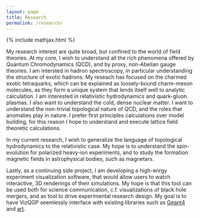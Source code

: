 ```yaml
---
layout: page
title: Research
permalink: /research/
---
```

{% include mathjax.html %}

My research interest are quite broad, but confined to the world of field theories.
At my core, I wish to understand all the rich phenomena offered by Quantum
Chromodynamics (QCD), and by proxy, non-Abelian gauge theories.
I am intersted in hadron spectroscopy, in particular understanding the structure of
exotic hadrons. 
My reseach has focused on the charmed exotic tetraquarks, which can be explained as
loosely-bound charm-meson molecules, as they form a unique system that lends itself
well to analytic calculation.
I am interested in relativistic hydrodynamics and quark-gluon plasmas.
I also want to understand the cold, dense nuclear matter.
I want to understand the non-trivial topological nature of QCD, and the roles
that anomalies play in nature.
I prefer first principles calculations over model building, for this reason I hope
to understand and execute lattice field theoretic calculations.

In my current research, I wish to generalize the language of topological
hydrodynamics to the relativistic case.
My hope is to understand the spin-evolution for polarized heavy-ion experiments,
and to study the formation magnetic fields in astrophysical bodies, such as
magnetars.

Lastly, as a continuing side project, I am developing a high-enrgy experiment
visualization software, that would allow users to watch interactive, 3D renderings
of their simulations.
My hope is that this tool can be used both for science communication, c.f.
visualizations of black hole mergers, and as tool to drive experimental research
design.
My goal is to have VizQGP seemlessly interface with existing libraries such as
[Geant4](https://geant4.web.cern.ch/) and [art](https://art.fnal.gov/).
